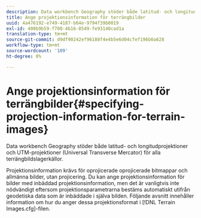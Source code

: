 ```yaml
---
description: Data workbench Geography stöder både latitud- och longitudprojektioner och UTM-projektioner (Universal Transverse Mercator) för alla terrängbildslagerkällor.
title: Ange projektionsinformation för terrängbilder
uuid: 4a476192-e749-4187-b64e-9794f39b0019
exl-id: 400b9b59-f700-4b16-8549-fe93140cad1a
translation-type: tm+mt
source-git-commit: d9df90242ef96188f4e4b5e6d04cfef196b0a628
workflow-type: tm+mt
source-wordcount: '109'
ht-degree: 0%

---
```


# Ange projektionsinformation för terrängbilder{#specifying-projection-information-for-terrain-images}

Data workbench Geography stöder både latitud- och longitudprojektioner och UTM-projektioner (Universal Transverse Mercator) för alla terrängbildslagerkällor.

Projektionsinformation krävs för oprojicerade oprojicerade bitmappar och allmänna bilder, utan projicering. Du kan ange projektionsinformation för bilder med inbäddad projektionsinformation, men det är vanligtvis inte nödvändigt eftersom projektionsparametrarna bestäms automatiskt utifrån geodetiska data som är inbäddade i själva bilden. Följande avsnitt innehåller information om hur du anger dessa projektionsformat i [!DNL Terrain Images.cfg]-filen.
